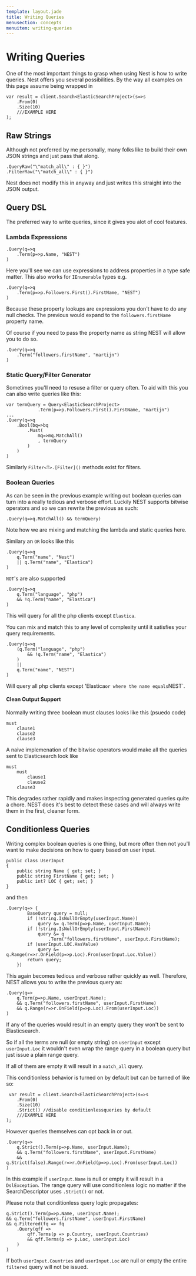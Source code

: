 ```yaml
---
template: layout.jade
title: Writing Queries
menusection: concepts
menuitem: writing-queries
---
```


# Writing Queries
One of the most important things to grasp when using Nest is how to write queries. Nest offers you several possibilities. By the way all examples on this page assume being wrapped in

    var result = client.Search<ElasticSearchProject>(s=>s
        .From(0)
        .Size(10)
        ///EXAMPLE HERE
    );

## Raw Strings
Although not preferred by me personally, many folks like to build their own JSON strings and just pass that along.

    .QueryRaw("\"match_all\" : { }")
    .FilterRaw("\"match_all\" : { }")

Nest does not modify this in anyway and just writes this straight into the JSON output. 

## Query DSL
The preferred way to write queries, since it gives you alot of cool features.

### Lambda Expressions
    .Query(q=>q
        .Term(p=>p.Name, "NEST")
    )

Here you'll see we can use expressions to address properties in a type safe matter. This also works for `IEnumerable` types e.g.

    .Query(q=>q
        .Term(p=>p.Followers.First().FirstName, "NEST")
    )

Because these property lookups are expressions you don't have to do any null checks. The previous would expand to the `followers.firstName` property name. 

Of course if you need to pass the property name as string NEST will allow you to do so.

    .Query(q=>q
        .Term("followers.firstName", "martijn")
    )

### Static Query/Filter Generator
Sometimes you'll need to resuse a filter or query often. To aid with this you can also write queries like this:

    var termQuery = Query<ElasticSearchProject>
                .Term(p=>p.Followers.First().FirstName, "martijn")
    ...
    .Query(q=>q
        .Bool(bq=>bq
            .Must(
                mq=>mq.MatchAll()
                , termQuery
            )
        )
    )

Similarly `Filter<T>.[Filter]()` methods exist for filters.

### Boolean Queries 
As can be seen in the previous example writing out boolean queries can turn into a really tedious and verbose effort. Luckily NEST supports bitwise operators and so we can rewrite the previous as such:

    .Query(q=>q.MatchAll() && termQuery)

Note how we are mixing and matching the lambda and static queries here.

Similary an `OR` looks like this

    .Query(q=>q
        q.Term("name", "Nest")
        || q.Term("name", "Elastica")
    ) 

`NOT`'s are also supported
    
    .Query(q=>q
        q.Term("language", "php")
        && !q.Term("name", "Elastica")
    )

This will query for all the php clients except `Elastica`.

You can mix and match this to any level of complexity until it satisfies your query requirements.

    .Query(q=>q
        (q.Term("language", "php")
            && !q.Term("name", "Elastica")
        )
        ||
        q.Term("name", "NEST")
    )

Will query all php clients except 'Elastica` or where the name equals `NEST`.

#### Clean Output Support
Normally writing three boolean must clauses looks like this (psuedo code)

    must
        clause1
        clause2
        clause3

A naive implemenation of the bitwise operators would make all the queries sent to Elasticsearch look like

    must
        must
            clause1
            clause2
        clause3

This degrades rather rapidly and makes inspecting generated queries quite a chore. NEST does it's best to detect these cases and will always write them in the first, cleaner form.

## Conditionless Queries

Writing complex boolean queries is one thing, but more often then not you'll want to make decisions on how to query based on user input. 

    public class UserInput
    {
        public string Name { get; set; }
        public string FirstName { get; set; }
        public int? LOC { get; set; }
    }

and then

    .Query(q=> {
            BaseQuery query = null;
            if (!string.IsNullOrEmpty(userInput.Name))
                query &= q.Term(p=>p.Name, userInput.Name);
            if (!string.IsNullOrEmpty(userInput.FirstName))
                query &= q
                    .Term("followers.firstName", userInput.FirstName);
            if (userInput.LOC.HasValue)
                query &= q.Range(r=>r.OnField(p=>p.Loc).From(userInput.Loc.Value))
            return query;
        })

This again becomes tedious and verbose rather quickly as well. Therefore, NEST allows you to write the previous query as:

    .Query(q=>
        q.Term(p=>p.Name, userInput.Name);
        && q.Term("followers.firstName", userInput.FirstName)
        && q.Range(r=>r.OnField(p=>p.Loc).From(userInput.Loc))
    )

If any of the queries would result in an empty query they won't be sent to Elasticsearch. 

So if all the terms are null (or empty string) on `userInput` except `userInput.Loc` it wouldn't even wrap the range query in a boolean query but just issue a plain range query. 

If all of them are empty it will result in a `match_all` query. 

This conditionless behavior is turned on by default but can be turned of like so:

     var result = client.Search<ElasticSearchProject>(s=>s
        .From(0)
        .Size(10)
        .Strict() //disable conditionlessqueries by default
        ///EXAMPLE HERE
    );

However queries themselves can opt back in or out.

    .Query(q=>
        q.Strict().Term(p=>p.Name, userInput.Name);
        && q.Term("followers.firstName", userInput.FirstName)
        && q.Strict(false).Range(r=>r.OnField(p=>p.Loc).From(userInput.Loc))
    )

In this example if `userInput.Name` is null or empty it will result in a `DslException`. The range query will use conditionless logic no matter if the SearchDescriptor uses `.Strict()` or not.

Please note that conditionless query logic propagates:

    q.Strict().Term(p=>p.Name, userInput.Name);
    && q.Term("followers.firstName", userInput.FirstName)
    && q.Filtered(fq => fq
        .Query(qff => 
            qff.Terms(p => p.Country, userInput.Countries)
            && qff.Terms(p => p.Loc, userInput.Loc)
        )
    )

If both `userInput.Countries` and `userInput.Loc` are null or empty the entire `filtered` query will not be issued. 

















